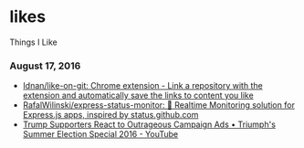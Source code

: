 # likes
Things I Like

### August 17, 2016
- [Idnan/like-on-git: Chrome extension - Link a repository with the extension and automatically save the links to content you like](https://github.com/Idnan/like-on-git) 
- [RafalWilinski/express-status-monitor: 🚀 Realtime Monitoring solution for Express.js apps, inspired by status.github.com](https://github.com/RafalWilinski/express-status-monitor) 
- [Trump Supporters React to Outrageous Campaign Ads • Triumph's Summer Election Special 2016 - YouTube](https://www.youtube.com/watch?v=6MubunsD-7g) 
